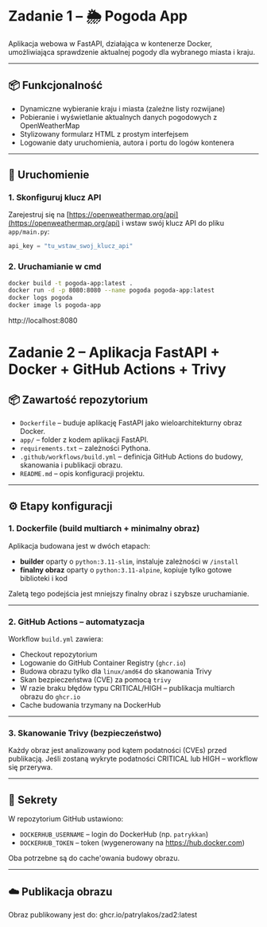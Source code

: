 # Zadanie 1 – 🌦️ Pogoda App

Aplikacja webowa w FastAPI, działająca w kontenerze Docker, umożliwiająca sprawdzenie aktualnej pogody dla wybranego miasta i kraju.

---

## 📦 Funkcjonalność

- Dynamiczne wybieranie kraju i miasta (zależne listy rozwijane)
- Pobieranie i wyświetlanie aktualnych danych pogodowych z OpenWeatherMap
- Stylizowany formularz HTML z prostym interfejsem
- Logowanie daty uruchomienia, autora i portu do logów kontenera

---

## 🚀 Uruchomienie

### 1. Skonfiguruj klucz API
Zarejestruj się na [https://openweathermap.org/api](https://openweathermap.org/api) i wstaw swój klucz API do pliku `app/main.py`:

```python
api_key = "tu_wstaw_swoj_klucz_api"
```
### 2. Uruchamianie w cmd
```bash 
docker build -t pogoda-app:latest .
docker run -d -p 8080:8080 --name pogoda pogoda-app:latest
docker logs pogoda
docker image ls pogoda-app
```

http://localhost:8080

# Zadanie 2 – Aplikacja FastAPI + Docker + GitHub Actions + Trivy

## 📦 Zawartość repozytorium

- `Dockerfile` – buduje aplikację FastAPI jako wieloarchitekturny obraz Docker.
- `app/` – folder z kodem aplikacji FastAPI.
- `requirements.txt` – zależności Pythona.
- `.github/workflows/build.yml` – definicja GitHub Actions do budowy, skanowania i publikacji obrazu.
- `README.md` – opis konfiguracji projektu.

---

## ⚙️ Etapy konfiguracji

### 1. **Dockerfile (build multiarch + minimalny obraz)**

Aplikacja budowana jest w dwóch etapach:
- **builder** oparty o `python:3.11-slim`, instaluje zależności w `/install`
- **finalny obraz** oparty o `python:3.11-alpine`, kopiuje tylko gotowe biblioteki i kod

Zaletą tego podejścia jest mniejszy finalny obraz i szybsze uruchamianie.

---

### 2. **GitHub Actions – automatyzacja**

Workflow `build.yml` zawiera:
- Checkout repozytorium
- Logowanie do GitHub Container Registry (`ghcr.io`)
- Budowa obrazu tylko dla `linux/amd64` do skanowania Trivy
- Skan bezpieczeństwa (CVE) za pomocą `trivy`
- W razie braku błędów typu CRITICAL/HIGH – publikacja multiarch obrazu do `ghcr.io`
- Cache budowania trzymany na DockerHub

---

### 3. **Skanowanie Trivy (bezpieczeństwo)**

Każdy obraz jest analizowany pod kątem podatności (CVEs) przed publikacją.
Jeśli zostaną wykryte podatności CRITICAL lub HIGH – workflow się przerywa.

---

## 🔐 Sekrety

W repozytorium GitHub ustawiono:

- `DOCKERHUB_USERNAME` – login do DockerHub (np. `patrykkan`)
- `DOCKERHUB_TOKEN` – token (wygenerowany na https://hub.docker.com)
  
Oba potrzebne są do cache'owania budowy obrazu.

---

## ☁️ Publikacja obrazu

Obraz publikowany jest do: 
ghcr.io/patrylakos/zad2:latest

